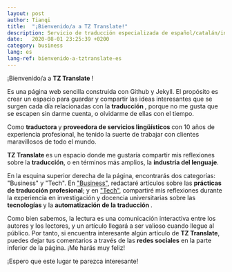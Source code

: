 ```yaml
---
layout: post
author: Tianqi
title:  "¡Bienvenido/a a TZ Translate!"
description: Servicio de traducción especializada de español/catalán/inglés al chino.
date:   2020-08-01 23:25:39 +0200
category: business
lang: es
lang-ref: bienvenido-a-tztranslate-es
---
```

¡Bienvenido/a a <b> TZ Translate </b>!

Es una página web sencilla construida con Github y Jekyll. El propósito es crear un espacio para guardar y compartir las ideas interesantes que se surgen cada día relacionadas con la <b> traducción </b>, porque no me gusta que se escapen sin darme cuenta, o olvidarme de ellas con el tiempo. <br>

Como <b> traductora </b> y <b> proveedora de servicios lingüísticos </b> con 10 años de experiencia profesional, he tenido la suerte de trabajar con clientes maravillosos de todo el mundo.

<b> TZ Translate </b> es un espacio donde me gustaría compartir mis reflexiones sobre la <b>traducción</b>, o en términos más amplios, la <b>industria del lenguaje</b>.

En la esquina superior derecha de la página, encontrarás dos categorías: "Business" y "Tech". En ["Business"](https://tztranslate.com/blog-business/), redactaré artículos sobre las <b> prácticas de traducción profesional</b>; y en ["Tech"](https://tztranslate.com/blog-tech/), compartiré mis reflexiones durante la experiencia en investigación y docencia universitarias sobre las <b> tecnologías </b> y la <b> automatización de la traducción </b>.

Como bien sabemos, la lectura es una comunicación interactiva entre los autores y los lectores, y un artículo llegará a ser valioso cuando llegue al público. Por tanto, si encuentra interesante algún artículo de <b>TZ Translate</b>, puedes dejar tus comentarios a través de las <b>redes sociales</b> en la parte inferior de la página. ¡Me harás muy feliz!

¡Espero que este lugar te parezca interesante!